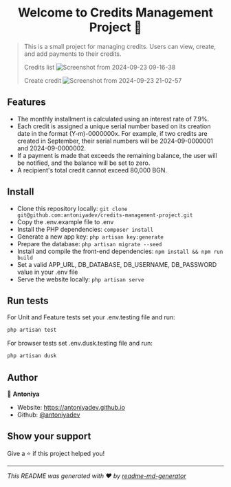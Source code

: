 <h1 align="center">Welcome to Credits Management Project 👋</h1>
<p>
</p>

> This is a small project for managing credits. Users can view, create, and add payments to their credits.
>
> Credits list
![Screenshot from 2024-09-23 09-16-38](https://github.com/user-attachments/assets/38c1e1c1-04ad-4176-900e-ab5087b4fa68)
>
> Create credit 
![Screenshot from 2024-09-23 21-02-57](https://github.com/user-attachments/assets/eab3ebae-cab9-4743-bc36-6f91353fa783)

## Features
- The monthly installment is calculated using an interest rate of 7.9%.
- Each credit is assigned a unique serial number based on its creation date in the format (Y-m)-0000000x. For example, if two credits are created in September, their serial numbers will be 2024-09-0000001 and 2024-09-0000002.
- If a payment is made that exceeds the remaining balance, the user will be notified, and the balance will be set to zero.
- A recipient's total credit cannot exceed 80,000 BGN.


## Install

- Clone this repository locally: ```git clone git@github.com:antoniyadev/credits-management-project.git```
- Copy the .env.example file to .env
- Install the PHP dependencies: ```composer install```
- Generate a new app key: ```php artisan key:generate```
- Prepare the database: ```php artisan migrate --seed```
- Install and compile the front-end dependencies: ```npm install && npm run build```
- Set a valid APP_URL, DB_DATABASE, DB_USERNAME, DB_PASSWORD value in your .env file
- Serve the website locally: ```php artisan serve```

## Run tests

For Unit and Feature tests set your .env.testing file and run:
```sh
php artisan test
```

For browser tests set .env.dusk.testing file and run:
```sh
php artisan dusk
```

## Author

👤 **Antoniya**

* Website: https://antoniyadev.github.io
* Github: [@antoniyadev](https://github.com/antoniyadev)

## Show your support

Give a ⭐️ if this project helped you!

***
_This README was generated with ❤️ by [readme-md-generator](https://github.com/kefranabg/readme-md-generator)_
